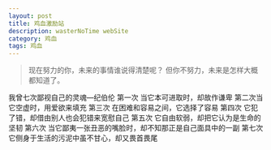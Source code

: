 ```yaml
---
layout: post
title: 鸡血激励站
description: wasterNoTime webSite
category: 鸡血
tags: 鸡血
---
```


> 现在努力的你，未来的事情谁说得清楚呢？ 但你不努力，未来是怎样大概都知道了。    

我曾七次鄙视自己的灵魂—纪伯伦
第一次 当它本可进取时，却故作谦卑
第二次当它空虚时，用爱欲来填充
第三次 在困难和容易之间，它选择了容易
第四次 它犯了错，却借由别人也会犯错来宽慰自己
第五次 它自由软弱，却把它认为是生命的坚韧
第六次 当它鄙夷一张丑恶的嘴脸时，却不知那正是自己面具中的一副
第七次 它侧身于生活的污泥中虽不甘心，却又畏首畏尾
